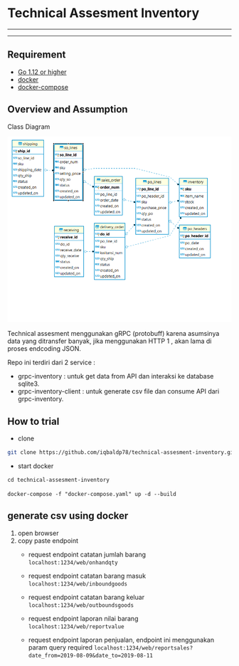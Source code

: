 # Technical Assesment Inventory

---


---

## Requirement

- [Go 1.12 or higher](https://golang.org/dl/)
- [docker](https://www.docker.com/)
- [docker-compose](https://docs.docker.com/compose/)

## Overview and Assumption

Class Diagram

![Class Diagram](ClassDiagram.PNG)

Technical assesment menggunakan gRPC (protobuff) karena asumsinya data yang ditransfer banyak, jika menggunakan HTTP 1 , akan lama di proses endcoding JSON.

Repo ini terdiri dari 2 service : 
- grpc-inventory : untuk get data from API dan interaksi ke database sqlite3.
- grpc-inventory-client : untuk generate csv file dan consume API dari grpc-inventory.

## How to trial 

- clone
```bash
git clone https://github.com/iqbaldp78/technical-assesment-inventory.git
```
- start docker

```shell
cd technical-assesment-inventory

docker-compose -f "docker-compose.yaml" up -d --build
```

## generate csv using docker
1. open browser 
2. copy paste endpoint
    - request endpoint catatan jumlah barang
```localhost:1234/web/onhandqty```

    - request endpoint catatan barang masuk ```localhost:1234/web/inboundgoods```

    - request endpoint catatan barang keluar ```localhost:1234/web/outboundsgoods```

    - request endpoint laporan nilai barang ```localhost:1234/web/reportvalue```

    - request endpoint laporan penjualan, endpoint ini menggunakan param query required
```localhost:1234/web/reportsales?date_from=2019-08-09&date_to=2019-08-11```
